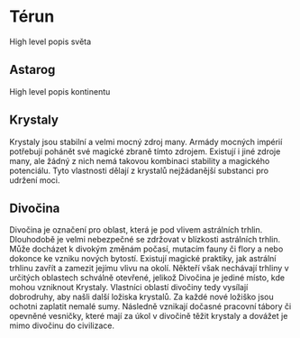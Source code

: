 # Térun

High level popis světa

## Astarog

High level popis kontinentu

## Krystaly

Krystaly jsou stabilní a velmi mocný zdroj many. Armády mocných impérií potřebují pohánět své magické zbraně tímto zdrojem.
Existují i jiné zdroje many, ale žádný z nich nemá takovou kombinaci stability a magického potenciálu.
Tyto vlastnosti dělají z krystalů nejžádanější substanci pro udržení moci.

## Divočina

Divočina je označení pro oblast, která je pod vlivem astrálních trhlin.
Dlouhodobě je velmi nebezpečné se zdržovat v blízkosti astrálních trhlin. Může docházet k divokým změnám počasí,
mutacím fauny či flory a nebo dokonce ke vzniku nových bytostí.
Existují magické praktiky, jak astrální trhlinu zavřít a zamezit jejímu vlivu na okolí.
Někteří však nechávají trhliny v určitých oblastech schválně otevřené, jelikož Divočina je jediné místo,
kde mohou vzniknout Krystaly. Vlastníci oblastí divočiny tedy vysílají dobrodruhy, aby našli další ložiska krystalů.
Za každé nové ložiško jsou ochotni zaplatit nemalé sumy. Následně vznikají dočasné pracovní tábory či opevněné vesničky,
které mají za úkol v divočině těžit krystaly a dovážet je mimo divočinu do civilizace.
